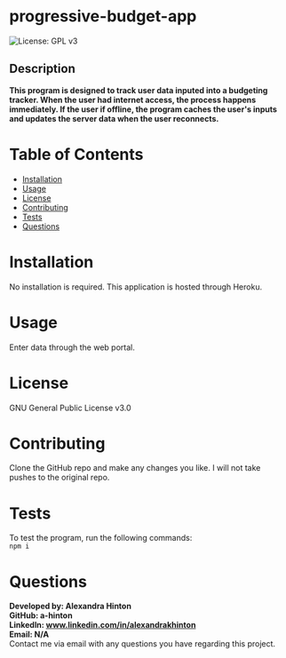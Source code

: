 # progressive-budget-app
![License: GPL v3](https://img.shields.io/badge/License-GPLv3-blue.svg)

## Description
**This program is designed to track user data inputed into a budgeting tracker. When the user had internet access, the process happens immediately. If the user if offline, the program caches the user's inputs and updates the server data when the user reconnects.**

# Table of Contents

* [Installation](#installation)
* [Usage](#usage)
* [License](#license)
* [Contributing](#contributing)
* [Tests](#tests)
* [Questions ](#questions)

# Installation
No installation is required. This application is hosted through Heroku.

# Usage
Enter data through the web portal.

# License
GNU General Public License v3.0

# Contributing
Clone the GitHub repo and make any changes you like. I will not take pushes to the original repo.

# Tests
To test the program, run the following commands: <br>
```npm i```

# Questions
**Developed by: Alexandra Hinton** <br>
**GitHub: a-hinton** <br>
**LinkedIn: www.linkedin.com/in/alexandrakhinton** <br>
**Email: N/A** <br>
Contact me via email with any questions you have regarding this project.